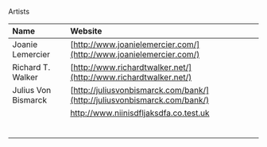 Artists

| Name | Website |
| :--- | :--- |
| Joanie Lemercier | [http://www.joanielemercier.com/](http://www.joanielemercier.com/) |
| Richard T. Walker | [http://www.richardtwalker.net/](http://www.richardtwalker.net/) |
| Julius Von Bismarck | [http://juliusvonbismarck.com/bank/](http://juliusvonbismarck.com/bank/) |
|  | http://www.niinisdfljaksdfa.co.test.uk |
|  |  |
|  |  |
|  |  |
|  |  |
|  |  |
|  |  |



